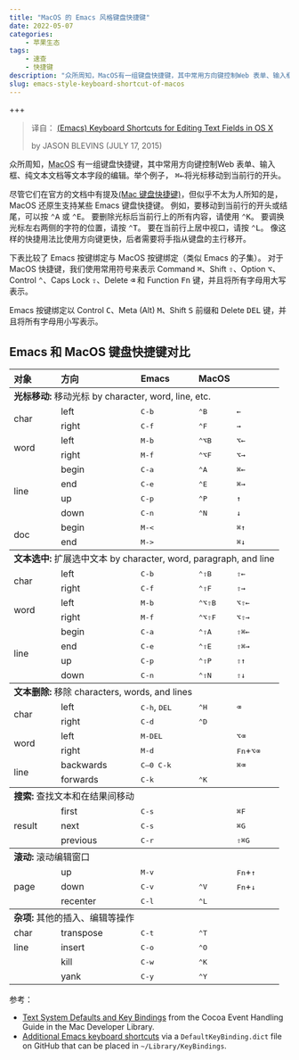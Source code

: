 ```yaml
---
title: "MacOS 的 Emacs 风格键盘快捷键"
date: 2022-05-07
categories:
    - 苹果生态
tags:
    - 速查
    - 快捷键
description: "众所周知，MacOS有一组键盘快捷键，其中常用方向键控制Web 表单、输入框、纯文本文档等文本字段的编辑。但似乎不太为人所知的是，MacOS还原生支持某些 Emacs 键盘快捷键。"
slug: emacs-style-keyboard-shortcut-of-macos
---
```


+++
> 译自： [(Emacs) Keyboard Shortcuts for Editing Text Fields in OS X](https://jblevins.org/log/kbd)
> 
> by JASON BLEVINS (JULY 17, 2015)


众所周知，<abbr class="abbr" title="操作系统">MacOS</abbr> 有一组键盘快捷键，其中常用方向键控制Web 表单、输入框、纯文本文档等文本字段的编辑。举个例子， <kbd>⌘←</kbd>将光标移动到当前行的开头。

尽管它们在官方的文档中有提及[(Mac 键盘快捷键)](https://support.apple.com/en-us/HT201236)，但似乎不太为人所知的是， <abbr class="abbr">MacOS</abbr > 还原生支持某些 Emacs 键盘快捷键。 例如，要移动到当前行的开头或结尾，可以按 <kbd>⌃A</kbd> 或 <kbd>⌃E</kbd>。 要删除光标后当前行上的所有内容，请使用 <kbd>⌃K</kbd>。 要调换光标左右两侧的字符的位置，请按 <kbd>⌃T</kbd>。 要在当前行上居中视口，请按 <kbd>⌃L</kbd>。 像这样的快捷用法比使用方向键更快，后者需要将手指从键盘的主行移开。

下表比较了 Emacs 按键绑定与 <abbr class="abbr">MacOS</abbr> 按键绑定（类似 Emacs 的子集）。 对于 <abbr class="abbr">MacOS</abbr> 快捷键，我们使用常用符号来表示 Command <kbd>⌘</kbd>、Shift <kbd>⇧</kbd>、Option <kbd>⌥</kbd>、Control <kbd>⌃</kbd>、Caps Lock <kbd>⇪</kbd>、Delete <kbd>⌫</kbd> 和 Function <kbd>Fn</kbd> 键，并且将所有字母用大写表示。 

Emacs 按键绑定以 Control <kbd>C</kbd>、Meta (Alt) <kbd>M</kbd>、Shift <kbd>S</kbd> 前缀和 Delete <kbd>DEL</kbd> 键，并且将所有字母用小写表示。

## Emacs 和 <abbr class="abbr">MacOS</abbr> 键盘快捷键对比

<table>
<colgroup>
<col style="text-align:left;">
<col style="text-align:left;">
<col style="text-align:left;">
<col style="text-align:left;">
<col style="text-align:left;">
</colgroup>

<thead>
<tr>
	<th style="text-align:left;">对象</th>
	<th style="text-align:left;">方向</th>
	<th style="text-align:left;">Emacs</th>
	<th style="text-align:left;" colspan="2"><abbr class="abbr">MacOS</abbr></th>
</tr>
</thead>

<tbody>
<tr>
	<td style="text-align:left;" colspan="5"><strong>光标移动:</strong> 移动光标 by character, word, line, etc.</td>
</tr>
<tr>
	<td style="text-align:left;" rowspan="2">char</td>
	<td style="text-align:left;">left</td>
	<td style="text-align:left;"><kbd>C-b</kbd></td>
	<td style="text-align:left;"><kbd>⌃B</kbd></td>
	<td style="text-align:left;"><kbd>←</kbd></td>
</tr>
<tr>
	<td style="text-align:left;">right</td>
	<td style="text-align:left;"><kbd>C-f</kbd></td>
	<td style="text-align:left;"><kbd>⌃F</kbd></td>
	<td style="text-align:left;"><kbd>→</kbd></td>
</tr>
<tr>
	<td style="text-align:left;" rowspan="2">word</td>
	<td style="text-align:left;">left</td>
	<td style="text-align:left;"><kbd>M-b</kbd></td>
	<td style="text-align:left;"><kbd>⌃⌥B</kbd></td>
	<td style="text-align:left;"><kbd>⌥←</kbd></td>
</tr>
<tr>
	<td style="text-align:left;">right</td>
	<td style="text-align:left;"><kbd>M-f</kbd></td>
	<td style="text-align:left;"><kbd>⌃⌥F</kbd></td>
	<td style="text-align:left;"><kbd>⌥→</kbd></td>
</tr>
<tr>
	<td style="text-align:left;" rowspan="4">line</td>
	<td style="text-align:left;">begin</td>
	<td style="text-align:left;"><kbd>C-a</kbd></td>
	<td style="text-align:left;"><kbd>⌃A</kbd></td>
	<td style="text-align:left;"><kbd>⌘←</kbd></td>
</tr>
<tr>
	<td style="text-align:left;">end</td>
	<td style="text-align:left;"><kbd>C-e</kbd></td>
	<td style="text-align:left;"><kbd>⌃E</kbd></td>
	<td style="text-align:left;"><kbd>⌘→</kbd></td>
</tr>
<tr>
	<td style="text-align:left;">up</td>
	<td style="text-align:left;"><kbd>C-p</kbd></td>
	<td style="text-align:left;"><kbd>⌃P</kbd></td>
	<td style="text-align:left;"><kbd>↑</kbd></td>
</tr>
<tr>
	<td style="text-align:left;">down</td>
	<td style="text-align:left;"><kbd>C-n</kbd></td>
	<td style="text-align:left;"><kbd>⌃N</kbd></td>
	<td style="text-align:left;"><kbd>↓</kbd></td>
</tr>
<tr>
	<td style="text-align:left;" rowspan="2">doc</td>
	<td style="text-align:left;">begin</td>
	<td style="text-align:left;"><kbd>M-&lt;</kbd></td>
	<td style="text-align:left;"></td>
	<td style="text-align:left;"><kbd>⌘↑</kbd></td>
</tr>
<tr>
	<td style="text-align:left;">end</td>
	<td style="text-align:left;"><kbd>M-&gt;</kbd></td>
	<td style="text-align:left;"></td>
	<td style="text-align:left;"><kbd>⌘↓</kbd></td>
</tr>
</tbody>

<tbody>
<tr>
	<td style="text-align:left;" colspan="5"><strong>文本选中:</strong> 扩展选中文本 by character, word, paragraph, and line</td>
</tr>
<tr>
	<td style="text-align:left;" rowspan="2">char</td>
	<td style="text-align:left;">left</td>
	<td style="text-align:left;"><kbd>C-b</kbd></td>
	<td style="text-align:left;"><kbd>⌃⇧B</kbd></td>
	<td style="text-align:left;"><kbd>⇧←</kbd></td>
</tr>
<tr>
	<td style="text-align:left;">right</td>
	<td style="text-align:left;"><kbd>C-f</kbd></td>
	<td style="text-align:left;"><kbd>⌃⇧F</kbd></td>
	<td style="text-align:left;"><kbd>⇧→</kbd></td>
</tr>
<tr>
	<td style="text-align:left;" rowspan="2">word</td>
	<td style="text-align:left;">left</td>
	<td style="text-align:left;"><kbd>M-b</kbd></td>
	<td style="text-align:left;"><kbd>⌃⌥⇧B</kbd></td>
	<td style="text-align:left;"><kbd>⌥⇧←</kbd></td>
</tr>
<tr>
	<td style="text-align:left;">right</td>
	<td style="text-align:left;"><kbd>M-f</kbd></td>
	<td style="text-align:left;"><kbd>⌃⌥⇧F</kbd></td>
	<td style="text-align:left;"><kbd>⌥⇧→</kbd></td>
</tr>
<tr>
	<td style="text-align:left;" rowspan="4">line</td>
	<td style="text-align:left;">begin</td>
	<td style="text-align:left;"><kbd>C-a</kbd></td>
	<td style="text-align:left;"><kbd>⌃⇧A</kbd></td>
	<td style="text-align:left;"><kbd>⇧⌘←</kbd></td>
</tr>
<tr>
	<td style="text-align:left;">end</td>
	<td style="text-align:left;"><kbd>C-e</kbd></td>
	<td style="text-align:left;"><kbd>⌃⇧E</kbd></td>
	<td style="text-align:left;"><kbd>⇧⌘→</kbd></td>
</tr>
<tr>
	<td style="text-align:left;">up</td>
	<td style="text-align:left;"><kbd>C-p</kbd></td>
	<td style="text-align:left;"><kbd>⌃⇧P</kbd></td>
	<td style="text-align:left;"><kbd>⇧↑</kbd></td>
</tr>
<tr>
	<td style="text-align:left;">down</td>
	<td style="text-align:left;"><kbd>C-n</kbd></td>
	<td style="text-align:left;"><kbd>⌃⇧N</kbd></td>
	<td style="text-align:left;"><kbd>⇧↓</kbd></td>
</tr>
</tbody>

<tbody>
<tr>
	<td style="text-align:left;" colspan="5"><strong>文本删除:</strong> 移除 characters, words, and lines</td>
</tr>
<tr>
	<td style="text-align:left;" rowspan="2">char</td>
	<td style="text-align:left;">left</td>
	<td style="text-align:left;"><kbd>C-h</kbd>, <kbd>DEL</kbd></td>
	<td style="text-align:left;"><kbd>⌃H</kbd></td>
	<td style="text-align:left;"><kbd>⌫</kbd></td>
</tr>
<tr>
	<td style="text-align:left;">right</td>
	<td style="text-align:left;"><kbd>C-d</kbd></td>
	<td style="text-align:left;"><kbd>⌃D</kbd></td>
	<td style="text-align:left;"></td>
</tr>
<tr>
	<td style="text-align:left;" rowspan="2">word</td>
	<td style="text-align:left;">left</td>
	<td style="text-align:left;"><kbd>M-DEL</kbd></td>
	<td style="text-align:left;"></td>
	<td style="text-align:left;"><kbd>⌥⌫</kbd></td>
</tr>
<tr>
	<td style="text-align:left;">right</td>
	<td style="text-align:left;"><kbd>M-d</kbd></td>
	<td style="text-align:left;"></td>
	<td style="text-align:left;"><kbd>Fn</kbd>+<kbd>⌥⌫</kbd></td>
</tr>
<tr>
	<td style="text-align:left;" rowspan="2">line</td>
	<td style="text-align:left;">backwards</td>
	<td style="text-align:left;"><kbd>C–0 C-k</kbd></td>
	<td style="text-align:left;"></td>
	<td style="text-align:left;"><kbd>⌘⌫</kbd></td>
</tr>
<tr>
	<td style="text-align:left;">forwards</td>
	<td style="text-align:left;"><kbd>C-k</kbd></td>
	<td style="text-align:left;"><kbd>⌃K</kbd></td>
	<td style="text-align:left;"></td>
</tr>
</tbody>

<tbody>
<tr>
	<td style="text-align:left;" colspan="5"><strong>搜索:</strong> 查找文本和在结果间移动</td>
</tr>
<tr>
	<td style="text-align:left;" rowspan="3">result</td>
	<td style="text-align:left;">first</td>
	<td style="text-align:left;"><kbd>C-s</kbd></td>
	<td style="text-align:left;"></td>
	<td style="text-align:left;"><kbd>⌘F</kbd></td>
</tr>
<tr>
	<td style="text-align:left;">next</td>
	<td style="text-align:left;"><kbd>C-s</kbd></td>
	<td style="text-align:left;"></td>
	<td style="text-align:left;"><kbd>⌘G</kbd></td>
</tr>
<tr>
	<td style="text-align:left;">previous</td>
	<td style="text-align:left;"><kbd>C-r</kbd></td>
	<td style="text-align:left;"></td>
	<td style="text-align:left;"><kbd>⇧⌘G</kbd></td>
</tr>
</tbody>

<tbody>
<tr>
	<td style="text-align:left;" colspan="5"><strong>滚动:</strong> 滚动编辑窗口</td>
</tr>
<tr>
	<td style="text-align:left;" rowspan="3">page</td>
	<td style="text-align:left;">up</td>
	<td style="text-align:left;"><kbd>M-v</kbd></td>
	<td style="text-align:left;"></td>
	<td style="text-align:left;"><kbd>Fn</kbd>+<kbd>↑</kbd></td>
</tr>
<tr>
	<td style="text-align:left;">down</td>
	<td style="text-align:left;"><kbd>C-v</kbd></td>
	<td style="text-align:left;"><kbd>⌃V</kbd></td>
	<td style="text-align:left;"><kbd>Fn</kbd>+<kbd>↓</kbd></td>
</tr>
<tr>
	<td style="text-align:left;">recenter</td>
	<td style="text-align:left;"><kbd>C-l</kbd></td>
	<td style="text-align:left;"><kbd>⌃L</kbd></td>
	<td style="text-align:left;"></td>
</tr>
</tbody>

<tbody>
<tr>
	<td style="text-align:left;" colspan="5"><strong>杂项:</strong> 其他的插入、编辑等操作</td>
</tr>
<tr>
	<td style="text-align:left;">char</td>
	<td style="text-align:left;">transpose</td>
	<td style="text-align:left;"><kbd>C-t</kbd></td>
	<td style="text-align:left;"><kbd>⌃T</kbd></td>
	<td style="text-align:left;"></td>
</tr>
<tr>
	<td style="text-align:left;">line</td>
	<td style="text-align:left;">insert</td>
	<td style="text-align:left;"><kbd>C-o</kbd></td>
	<td style="text-align:left;"><kbd>⌃O</kbd></td>
	<td style="text-align:left;"></td>
</tr>
<tr>
	<td style="text-align:left;"></td>
	<td style="text-align:left;">kill</td>
	<td style="text-align:left;"><kbd>C-w</kbd></td>
	<td style="text-align:left;"><kbd>⌃K</kbd></td>
	<td style="text-align:left;"></td>
</tr>
<tr>
	<td style="text-align:left;"></td>
	<td style="text-align:left;">yank</td>
	<td style="text-align:left;"><kbd>C-y</kbd></td>
	<td style="text-align:left;"><kbd>⌃Y</kbd></td>
	<td style="text-align:left;"></td>
</tr>
</tbody>
</table>

参考：
*   [Text System Defaults and Key Bindings](https://developer.apple.com/library/mac/documentation/Cocoa/Conceptual/EventOverview/TextDefaultsBindings/TextDefaultsBindings.html) from the Cocoa Event Handling Guide in the Mac Developer Library.
*   [Additional Emacs keyboard shortcuts](https://github.com/nileshk/mac-configuration/blob/99eef47cd434fd3d6f4f1f9e2f50321f32179b88/Library/KeyBindings/DefaultKeyBinding.dict) via a `DefaultKeyBinding.dict` file on GitHub that can be placed in `~/Library/KeyBindings`.

